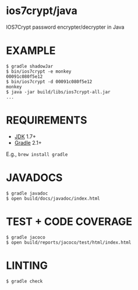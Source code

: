 # ios7crypt/java

IOS7Crypt password encrypter/decrypter in Java

# EXAMPLE

```
$ gradle shadowJar
$ bin/ios7crypt -e monkey
00091c080f5e12
$ bin/ios7crypt -d 00091c080f5e12
monkey
$ java -jar build/libs/ios7crypt-all.jar
...
```

# REQUIREMENTS

* [JDK](http://www.oracle.com/technetwork/java/javase/downloads/index.html) 1.7+
* [Gradle](http://gradle.org/) 2.1+

E.g., `brew install gradle`

# JAVADOCS

```
$ gradle javadoc
$ open build/docs/javadoc/index.html
```

# TEST + CODE COVERAGE

```
$ gradle jacoco
$ open build/reports/jacoco/test/html/index.html
```

# LINTING

```
$ gradle check
```
